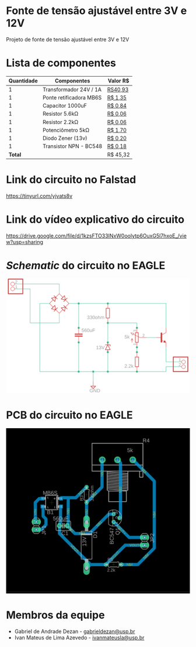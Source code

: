# Fonte de tensão ajustável entre 3V e 12V

Projeto de fonte de tensão ajustável entre 3V e 12V

# Lista de componentes
| Quantidade | Componentes        | Valor R$ |
|------------|--------------------|----------|
| 1          | Transformador 24V / 1A | [RS40,93](https://www.baudaeletronica.com.br/transformador-trafo-1a-24v.html?gclid=CjwKCAjwlrqHBhByEiwAnLmYUKp_27Euzx1MRPJrL1WUFsH_QbNIpcHSARynfr1GRRJqYMff7XczURoCjzQQAvD_BwE)
| 1          | Ponte retificadora MB6S       | [R$ 1,35](https://produto.mercadolivre.com.br/MLB-1614894177-10x-ponte-retificadora-mb6s-ponte-de-diodo-mb6s-_JM?matt_tool=18956390&utm_source=google_shopping&utm_medium=organic) |
| 1          | Capacitor 1000uF    | [R$ 0,84](https://www.baudaeletronica.com.br/capacitor-eletrolitico-1000uf-25v.html) |
| 1          | Resistor 5.6kΩ    | [R$ 0,06](https://www.baudaeletronica.com.br/resistor-5k6-5-1-4w.html) |
| 1          | Resistor 2.2kΩ   | [R$ 0,06](https://www.baudaeletronica.com.br/resistor-2k2-5-1-4w.html) |
| 1          | Potenciômetro  5kΩ  | [R$ 1,70](https://www.baudaeletronica.com.br/potenciometro-linear-de-5k-5000.html) |
| 1          | Diodo Zener (13v)  | [R$ 0,20](https://www.baudaeletronica.com.br/diodo-zener-1n4743-13v-1w.html) |
| 1          | Transistor NPN - BC548     | [R$ 0,18](https://www.baudaeletronica.com.br/transistor-npn-bc548.html) |
| **Total**  |                    |  R$ 45,32 |

# Link do circuito no Falstad
https://tinyurl.com/yjvats8v

# Link do vídeo explicativo do circuito

https://drive.google.com/file/d/1kzsFTO33INxW0oolytp6OuxG5l7hxoE_/view?usp=sharing

# *Schematic* do circuito no EAGLE

![alt text](https://github.com/ivanmateus/fonte-tensao-ajustavel/blob/main/fonte-tensao-schematic.png 'Projeto esquemático no EAGLE')

# PCB do circuito no EAGLE

![alt text](https://github.com/ivanmateus/fonte-tensao-ajustavel/blob/main/fonte-tensao-pcb.png 'Projeto esquemático no EAGLE')

# Membros da equipe

- Gabriel de Andrade Dezan - gabrieldezan@usp.br
- Ivan Mateus de Lima Azevedo - ivanmateusla@usp.br

